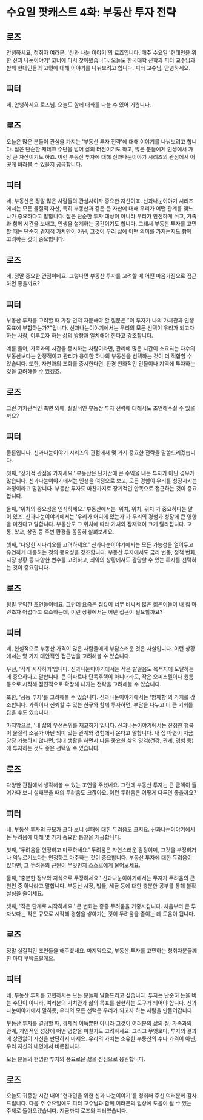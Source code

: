 # 수요일 팟캐스트 4화: 부동산 투자 전략

## 로즈
안녕하세요, 청취자 여러분. '신과 나눈 이야기'의 로즈입니다. 매주 수요일 '현대인을 위한 신과 나눈이야기' 코너에 다시 찾아왔습니다. 오늘도 한국대학 신학과 피터 교수님과 함께 현대인들의 고민에 대해 이야기를 나눠보려고 합니다. 피터 교수님, 안녕하세요.

## 피터
네, 안녕하세요 로즈님. 오늘도 함께 대화를 나눌 수 있어 기쁩니다.

## 로즈
오늘은 많은 분들이 관심을 가지는 '부동산 투자 전략'에 대해 이야기를 나눠보려고 합니다. 집은 단순한 재테크 수단을 넘어 삶의 터전이기도 하고, 많은 분들에게 인생에서 가장 큰 자산이기도 하죠. 이런 부동산 투자에 대해 신과나눈이야기 시리즈의 관점에서 어떻게 바라볼 수 있을지 궁금합니다.

## 피터
네, 부동산은 정말 많은 사람들의 관심사이자 중요한 자산이죠. 신과나눈이야기 시리즈에서는 모든 물질적 자산, 특히 부동산과 같은 큰 자산에 대해 우리가 어떤 관계를 맺느냐가 중요하다고 말합니다. 집은 단순한 투자 대상이 아니라 우리가 안전하게 쉬고, 가족과 함께 시간을 보내고, 인생을 설계하는 공간이기도 합니다. 그래서 부동산 투자를 고민할 때는 단순히 경제적 가치만이 아닌, 그것이 우리 삶에 어떤 의미를 가지는지도 함께 고려하는 것이 중요합니다.

## 로즈
네, 정말 중요한 관점이네요. 그렇다면 부동산 투자를 고려할 때 어떤 마음가짐으로 접근하면 좋을까요?

## 피터
부동산 투자를 고려할 때 가장 먼저 자문해야 할 질문은 "이 투자가 나의 가치관과 인생 목표에 부합하는가?"입니다. 신과나눈이야기에서는 우리의 모든 선택이 우리가 되고자 하는 사람, 이루고자 하는 삶의 방향과 일치해야 한다고 강조합니다.

예를 들어, 가족과의 시간을 중시하는 사람이라면, 관리에 많은 시간이 소요되는 다수의 부동산보다는 안정적이고 관리가 용이한 하나의 부동산을 선택하는 것이 더 적합할 수 있습니다. 또한, 자연과의 조화를 중시한다면, 환경 친화적인 건물이나 지역에 투자하는 것을 고려해볼 수 있겠죠.

## 로즈
그런 가치관적인 측면 외에, 실질적인 부동산 투자 전략에 대해서도 조언해주실 수 있을까요?

## 피터
물론입니다. 신과나눈이야기 시리즈의 관점에서 몇 가지 중요한 전략을 말씀드리겠습니다.

첫째, '장기적 관점을 가지세요.' 부동산은 단기간에 큰 수익을 내는 투자가 아닌 경우가 많습니다. 신과나눈이야기에서는 인생을 여정으로 보고, 모든 경험이 우리를 성장시키는 과정이라고 말합니다. 부동산 투자도 마찬가지로 장기적인 안목으로 접근하는 것이 중요합니다.

둘째, '위치의 중요성을 인식하세요.' 부동산에서는 '위치, 위치, 위치'가 중요하다는 말이 있죠. 신과나눈이야기에서는 '우리가 어디에 있는가'가 우리의 경험과 성장에 큰 영향을 미친다고 말합니다. 부동산도 그 위치에 따라 가치와 잠재력이 크게 달라집니다. 교통, 학교, 상권 등 주변 환경을 꼼꼼히 살펴보세요.

셋째, '다양한 시나리오를 고려하세요.' 신과나눈이야기에서는 모든 가능성을 열어두고 유연하게 대응하는 것의 중요성을 강조합니다. 부동산 투자에서도 금리 변동, 정책 변화, 시장 상황 등 다양한 변수를 고려하고, 최악의 상황에서도 감당할 수 있는 투자를 선택하는 것이 중요합니다.

## 로즈
정말 유익한 조언들이네요. 그런데 요즘은 집값이 너무 비싸서 많은 젊은이들이 내 집 마련조차 어렵다고 호소하는데, 이런 상황에서는 어떤 접근이 필요할까요?

## 피터
네, 현실적으로 부동산 가격이 많은 사람들에게 부담스러운 것은 사실입니다. 이런 상황에서는 몇 가지 대안적인 접근법을 고려해볼 수 있습니다.

우선, '작게 시작하기'입니다. 신과나눈이야기에서는 작은 발걸음도 목적지에 도달하는 데 중요하다고 말합니다. 큰 아파트나 단독주택이 아니더라도, 작은 오피스텔이나 원룸 등으로 시작해 점진적으로 확장해 나가는 전략을 고려해볼 수 있습니다.

또한, '공동 투자'를 고려해볼 수 있습니다. 신과나눈이야기에서는 '함께함'의 가치를 강조합니다. 가족이나 신뢰할 수 있는 친구와 함께 투자하면, 부담을 나누고 더 큰 기회를 잡을 수도 있습니다.

마지막으로, '내 삶의 우선순위를 재고하기'입니다. 신과나눈이야기에서는 진정한 행복이 물질적 소유가 아닌 의미 있는 관계와 경험에서 온다고 말합니다. 내 집 마련이 지금 당장 가능하지 않다면, 임대 생활을 하면서 다른 중요한 삶의 영역(건강, 관계, 경험 등)에 투자하는 것도 좋은 선택일 수 있습니다.

## 로즈
다양한 관점에서 생각해볼 수 있는 조언을 주셨네요. 그런데 부동산 투자는 큰 금액이 들어가다 보니 실패했을 때의 두려움도 크잖아요. 이런 두려움은 어떻게 다루면 좋을까요?

## 피터
네, 부동산 투자의 규모가 크다 보니 실패에 대한 두려움도 크지요. 신과나눈이야기에서는 두려움에 대해 몇 가지 중요한 통찰을 제공합니다.

첫째, '두려움을 인정하고 마주하세요.' 두려움은 자연스러운 감정이며, 그것을 부정하거나 억누르기보다는 인정하고 마주하는 것이 중요합니다. 부동산 투자에 대한 두려움이 있다면, 그 두려움의 근원이 무엇인지 스스로에게 물어보세요.

둘째, '충분한 정보와 지식으로 무장하세요.' 신과나눈이야기에서는 무지가 두려움의 큰 원인 중 하나라고 말합니다. 부동산 시장, 법률, 세금 등에 대한 충분한 공부를 통해 불확실성을 줄이세요.

셋째, '작은 단계로 시작하세요.' 큰 변화는 종종 두려움을 가중시킵니다. 처음부터 큰 투자보다는 작은 규모로 시작해 경험을 쌓아가는 것이 두려움을 줄이는 데 도움이 됩니다.

## 로즈
정말 실질적인 조언들을 해주셨네요. 마지막으로, 부동산 투자를 고민하는 청취자분들께 한 마디 부탁드릴게요.

## 피터
네, 부동산 투자를 고민하시는 모든 분들께 말씀드리고 싶습니다. 투자는 단순히 돈을 버는 수단이 아니라, 여러분의 가치관과 삶의 목표를 실현하는 도구가 되어야 합니다. 신과나눈이야기에서 말하듯, 우리의 모든 선택은 우리가 되고자 하는 사람을 만들어갑니다.

부동산 투자를 결정할 때, 경제적 이득뿐만 아니라 그것이 여러분의 삶의 질, 가족과의 관계, 개인적인 성장에 어떤 영향을 미칠지도 고려하세요. 그리고 무엇보다, 투자의 결과에 상관없이 자신을 판단하지 마세요. 우리의 가치는 소유한 부동산의 수나 가격이 아닌, 우리 자신의 내면에서 비롯됩니다.

모든 분들의 현명한 투자와 풍요로운 삶을 진심으로 응원합니다.

## 로즈
오늘도 귀중한 시간 내어 '현대인을 위한 신과 나눈이야기'를 청취해 주신 여러분께 감사드립니다. 다음 주 수요일에도 피터 교수님과 함께 여러분의 일상에 도움이 될 수 있는 주제로 돌아오겠습니다. 지금까지 로즈와 피터였습니다. 
